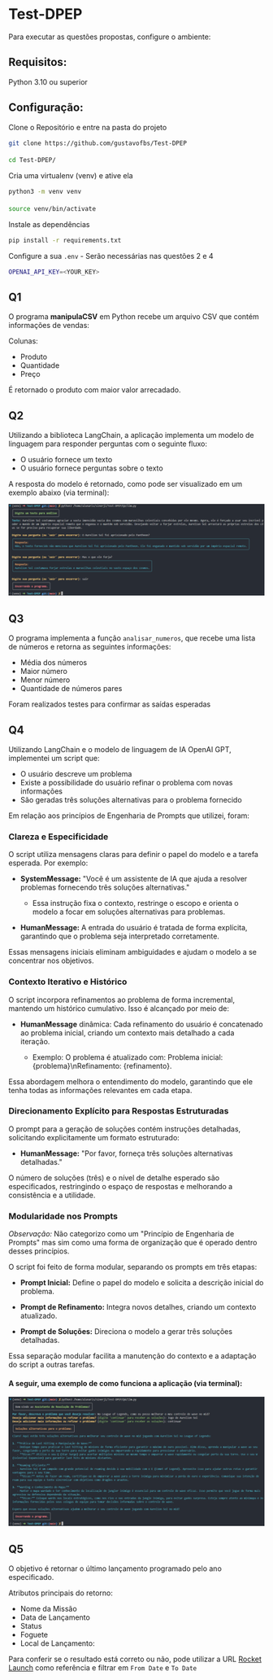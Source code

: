 # Test-DPEP

Para executar as questões propostas, configure o ambiente:

## Requisitos:

Python 3.10 ou superior

## Configuração:


Clone o Repositório e entre na pasta do projeto

```bash
git clone https://github.com/gustavofbs/Test-DPEP

cd Test-DPEP/
```

Cria uma virtualenv (venv) e ative ela

```bash
python3 -m venv venv

source venv/bin/activate 
```

Instale as dependências

```bash
pip install -r requirements.txt
```

Configure a sua `.env` - Serão necessárias nas questões 2 e 4

```bash
OPENAI_API_KEY=<YOUR_KEY>
```


## Q1

O programa **manipulaCSV** em Python recebe um arquivo CSV que contém informações de vendas: 

Colunas: 

- Produto 
- Quantidade 
- Preço

É retornado o produto com maior valor arrecadado. 

## Q2

Utilizando a biblioteca LangChain, a aplicação implementa um modelo de linguagem para responder perguntas com o seguinte fluxo:

- O usuário fornece um texto
- O usuário fornece perguntas sobre o texto

A resposta do modelo é retornado, como pode ser visualizado em um exemplo abaixo (via terminal):

![outputQ2](/assets/outputQ2.png)

## Q3

O programa implementa a função `analisar_numeros`, que recebe uma lista de números e retorna as seguintes informações:

- Média dos números
- Maior número
- Menor número
- Quantidade de números pares

Foram realizados testes para confirmar as saídas esperadas

## Q4

Utilizando LangChain e o modelo de linguagem de IA OpenAI GPT, implementei um script 
que: 

- O usuário descreve um problema
- Existe a possibilidade do usuário refinar o problema com novas informações
- São geradas três soluções alternativas para o problema fornecido

Em relação aos princípios de Engenharia de Prompts que utilizei, foram:

### Clareza e Especificidade
O script utiliza mensagens claras para definir o papel do modelo e a tarefa esperada. Por exemplo:

- **SystemMessage:** "Você é um assistente de IA que ajuda a resolver problemas fornecendo três soluções alternativas."

    - Essa instrução fixa o contexto, restringe o escopo e orienta o modelo a focar em soluções alternativas para problemas.

- **HumanMessage:** A entrada do usuário é tratada de forma explícita, garantindo que o problema seja interpretado corretamente.

Essas mensagens iniciais eliminam ambiguidades e ajudam o modelo a se concentrar nos objetivos.

### Contexto Iterativo e Histórico
O script incorpora refinamentos ao problema de forma incremental, mantendo um histórico cumulativo. Isso é alcançado por meio de:

- **HumanMessage** dinâmica: Cada refinamento do usuário é concatenado ao problema inicial, criando um contexto mais detalhado a cada iteração.

    - Exemplo: O problema é atualizado com: Problema inicial: {problema}\nRefinamento: {refinamento}.

Essa abordagem melhora o entendimento do modelo, garantindo que ele tenha todas as informações relevantes em cada etapa.

###  Direcionamento Explícito para Respostas Estruturadas

O prompt para a geração de soluções contém instruções detalhadas, solicitando explicitamente um formato estruturado:

- **HumanMessage:** "Por favor, forneça três soluções alternativas detalhadas."

O número de soluções (três) e o nível de detalhe esperado são especificados, restringindo o espaço de respostas e melhorando a consistência e a utilidade.

### Modularidade nos Prompts

*Observação:* Não categorizo como um "Princípio de Engenharia de Prompts" mas sim como uma forma de organização que é operado dentro desses princípios.

O script foi feito de forma modular, separando os prompts em três etapas:

- **Prompt Inicial:** Define o papel do modelo e solicita a descrição inicial do problema.

- **Prompt de Refinamento:** Integra novos detalhes, criando um contexto atualizado.

- **Prompt de Soluções:** Direciona o modelo a gerar três soluções detalhadas.

Essa separação modular facilita a manutenção do contexto e a adaptação do script a outras tarefas.

#### A seguir, uma exemplo de como funciona a aplicação (via terminal):

![outputQ4](/assets/outputQ4.png)

## Q5

O objetivo é retornar o último lançamento programado pelo ano especificado.

Atributos principais do retorno:

- Nome da Missão
- Data de Lançamento
- Status
- Foguete
- Local de Lançamento:

Para conferir se o resultado está correto ou não, pode utilizar a URL [Rocket Launch](https://rocketlaunch.org/past-rocket-launches) como referência e filtrar em `From Date` e `To Date`

